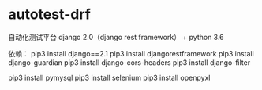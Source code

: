 # autotest-drf
自动化测试平台 django 2.0（django rest framework） + python 3.6 

依赖：
pip3 install django==2.1
pip3 install djangorestframework
pip3 install django-guardian
pip3 install django-cors-headers
pip3 install django-filter

pip3 install pymysql
pip3 install selenium
pip3 install openpyxl
